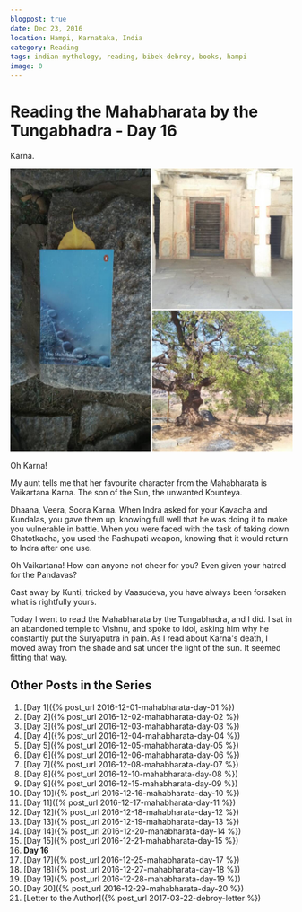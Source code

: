 ```yaml
---
blogpost: true
date: Dec 23, 2016
location: Hampi, Karnataka, India
category: Reading
tags: indian-mythology, reading, bibek-debroy, books, hampi
image: 0
---
```

# Reading the Mahabharata by the Tungabhadra - Day 16

Karna.

![Mahabharata Day 16](/assets/images/posts/india/mahabharata-day-16.jpg)

Oh Karna!

My aunt tells me that her favourite character from the Mahabharata is
Vaikartana Karna. The son of the Sun, the unwanted Kounteya.

Dhaana, Veera, Soora Karna.  When Indra asked for your Kavacha and Kundalas,
you gave them up, knowing full well that he was doing it to make you vulnerable
in battle. When you were faced with the task of taking down Ghatotkacha, you
used the Pashupati weapon, knowing that it would return to Indra after one use.

Oh Vaikartana! How can anyone not cheer for you? Even given your hatred for the
Pandavas?

Cast away by Kunti, tricked by Vaasudeva, you have always been forsaken what is
rightfully yours.

Today I went to read the Mahabharata by the Tungabhadra, and I did. I sat in an
abandoned temple to Vishnu, and spoke to idol, asking him why he constantly put
the Suryaputra in pain. As I read about Karna's death, I moved away from the
shade and sat under the light of the sun. It seemed fitting that way.

## Other Posts in the Series

1. [Day 1]({% post_url 2016-12-01-mahabharata-day-01 %})
1. [Day 2]({% post_url 2016-12-02-mahabharata-day-02 %})
1. [Day 3]({% post_url 2016-12-03-mahabharata-day-03 %})
1. [Day 4]({% post_url 2016-12-04-mahabharata-day-04 %})
1. [Day 5]({% post_url 2016-12-05-mahabharata-day-05 %})
1. [Day 6]({% post_url 2016-12-06-mahabharata-day-06 %})
1. [Day 7]({% post_url 2016-12-08-mahabharata-day-07 %})
1. [Day 8]({% post_url 2016-12-10-mahabharata-day-08 %})
1. [Day 9]({% post_url 2016-12-15-mahabharata-day-09 %})
1. [Day 10]({% post_url 2016-12-16-mahabharata-day-10 %})
1. [Day 11]({% post_url 2016-12-17-mahabharata-day-11 %})
1. [Day 12]({% post_url 2016-12-18-mahabharata-day-12 %})
1. [Day 13]({% post_url 2016-12-19-mahabharata-day-13 %})
1. [Day 14]({% post_url 2016-12-20-mahabharata-day-14 %})
1. [Day 15]({% post_url 2016-12-21-mahabharata-day-15 %})
1. **Day 16**
1. [Day 17]({% post_url 2016-12-25-mahabharata-day-17 %})
1. [Day 18]({% post_url 2016-12-27-mahabharata-day-18 %})
1. [Day 19]({% post_url 2016-12-28-mahabharata-day-19 %})
1. [Day 20]({% post_url 2016-12-29-mahabharata-day-20 %})
1. [Letter to the Author]({% post_url 2017-03-22-debroy-letter %})
